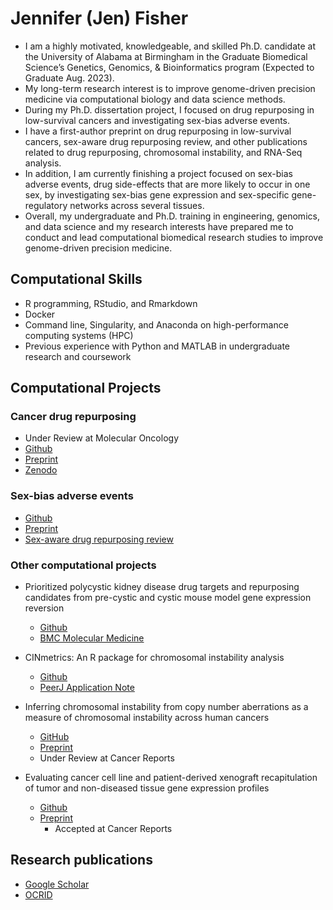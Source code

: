 # Jennifer (Jen) Fisher


- I am a highly motivated, knowledgeable, and skilled Ph.D. candidate at the University of Alabama at Birmingham in the Graduate Biomedical Science’s Genetics, Genomics, & Bioinformatics program (Expected to Graduate Aug. 2023).
- My long-term research interest is to improve genome-driven precision medicine via computational biology and data science methods.
- During my Ph.D. dissertation project, I focused on drug repurposing in low-survival cancers and investigating sex-bias adverse events.
- I have a first-author preprint on drug repurposing in low-survival cancers, sex-aware drug repurposing review, and other publications related to drug repurposing, chromosomal instability, and RNA-Seq analysis.
- In addition, I am currently finishing a project focused on sex-bias adverse events, drug side-effects that are more likely to occur in one sex, by investigating sex-bias gene expression and sex-specific gene-regulatory networks across several tissues.
- Overall, my undergraduate and Ph.D. training in engineering, genomics, and data science and my research interests have prepared me to conduct and lead computational biomedical research studies to improve genome-driven precision medicine.

## Computational Skills
- R programming, RStudio, and Rmarkdown
- Docker
- Command line, Singularity, and Anaconda on high-performance computing systems (HPC)
- Previous experience with Python and MATLAB in undergraduate research and coursework

## Computational Projects

### Cancer drug repurposing
- Under Review at Molecular Oncology 
- [Github](https://github.com/lasseignelab/Cancer_Signature_Reversion)
- [Preprint](https://www.biorxiv.org/content/10.1101/2023.03.10.532074v1.abstract)
- [Zenodo](https://zenodo.org/record/7661401#.ZCbFLezMIdU)

### Sex-bias adverse events
- [Github](https://github.com/lasseignelab/230321_JLF_Sex_bias_adverse_events/tree/v1.1.1)
- [Preprint](https://www.biorxiv.org/content/10.1101/2023.05.23.541950v1)
- [Sex-aware drug repurposing review](https://bsd.biomedcentral.com/articles/10.1186/s13293-022-00420-8)

### Other computational projects 
- Prioritized polycystic kidney disease drug targets and repurposing candidates from pre-cystic and cystic mouse model gene expression reversion
    - [Github](https://github.com/lasseignelab/pkd_drugrepurposing)
    - [BMC Molecular Medicine](https://molmed.biomedcentral.com/articles/10.1186/s10020-023-00664-z)
  
- CINmetrics: An R package for chromosomal instability analysis
    - [Github](https://github.com/lasseignelab/CINmetrics)
    - [PeerJ Application Note](https://peerj.com/articles/15244/)
   
- Inferring chromosomal instability from copy number aberrations as a measure of chromosomal instability across human cancers
    - [GitHub](https://github.com/lasseignelab/CINmetrics_Cancer_Analysis)
    - [Preprint](https://www.biorxiv.org/content/10.1101/2023.05.24.542174v1)
    - Under Review at Cancer Reports

- Evaluating cancer cell line and patient-derived xenograft recapitulation of tumor and non-diseased tissue gene expression profiles
    - [Github](https://github.com/lasseignelab/modelselection)
    - [Preprint](https://www.biorxiv.org/content/10.1101/2023.04.11.536431v1)
         - Accepted at Cancer Reports

## Research publications
- [Google Scholar](https://scholar.google.com/citations?hl=en&user=xhLubiEAAAAJ)
- [OCRID](https://orcid.org/0000-0002-9657-1216)
